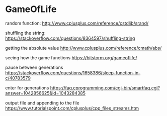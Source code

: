 # GameOfLife

random function:
http://www.cplusplus.com/reference/cstdlib/srand/

shuffling the string: 
https://stackoverflow.com/questions/8364597/shuffling-string

getting the absolute value
http://www.cplusplus.com/reference/cmath/abs/

seeing how the game functions
https://bitstorm.org/gameoflife/

pause between generations
https://stackoverflow.com/questions/1658386/sleep-function-in-c/40783579

enter for generations
https://faq.cprogramming.com/cgi-bin/smartfaq.cgi?answer=1042856625&id=1043284385

output file and appending to the file
https://www.tutorialspoint.com/cplusplus/cpp_files_streams.htm